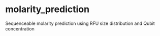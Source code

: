 # molarity_prediction
 Sequenceable molarity prediction using RFU size distribution and Qubit concentration
